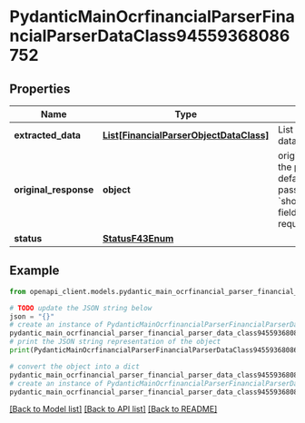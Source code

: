 # PydanticMainOcrfinancialParserFinancialParserDataClass94559368086752


## Properties

Name | Type | Description | Notes
------------ | ------------- | ------------- | -------------
**extracted_data** | [**List[FinancialParserObjectDataClass]**](FinancialParserObjectDataClass.md) | List of parsed financial data objects (per page). | [optional] 
**original_response** | **object** | original response sent by the provider, hidden by default, show it by passing the &#x60;show_original_response&#x60; field to &#x60;true&#x60; in your request | [optional] 
**status** | [**StatusF43Enum**](StatusF43Enum.md) |  | 

## Example

```python
from openapi_client.models.pydantic_main_ocrfinancial_parser_financial_parser_data_class94559368086752 import PydanticMainOcrfinancialParserFinancialParserDataClass94559368086752

# TODO update the JSON string below
json = "{}"
# create an instance of PydanticMainOcrfinancialParserFinancialParserDataClass94559368086752 from a JSON string
pydantic_main_ocrfinancial_parser_financial_parser_data_class94559368086752_instance = PydanticMainOcrfinancialParserFinancialParserDataClass94559368086752.from_json(json)
# print the JSON string representation of the object
print(PydanticMainOcrfinancialParserFinancialParserDataClass94559368086752.to_json())

# convert the object into a dict
pydantic_main_ocrfinancial_parser_financial_parser_data_class94559368086752_dict = pydantic_main_ocrfinancial_parser_financial_parser_data_class94559368086752_instance.to_dict()
# create an instance of PydanticMainOcrfinancialParserFinancialParserDataClass94559368086752 from a dict
pydantic_main_ocrfinancial_parser_financial_parser_data_class94559368086752_form_dict = pydantic_main_ocrfinancial_parser_financial_parser_data_class94559368086752.from_dict(pydantic_main_ocrfinancial_parser_financial_parser_data_class94559368086752_dict)
```
[[Back to Model list]](../README.md#documentation-for-models) [[Back to API list]](../README.md#documentation-for-api-endpoints) [[Back to README]](../README.md)


